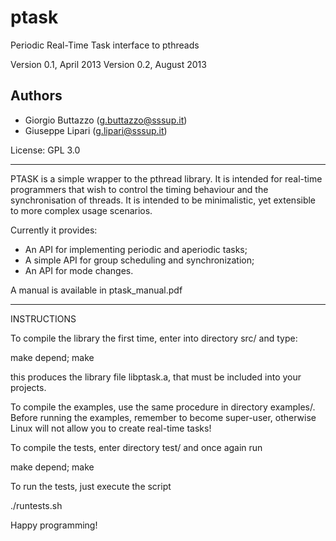 ptask
=====

Periodic Real-Time Task interface to pthreads

Version 0.1, April 2013
Version 0.2, August 2013

Authors 
-------
- Giorgio Buttazzo (g.buttazzo@sssup.it)
- Giuseppe Lipari  (g.lipari@sssup.it)

License: GPL 3.0

------------------------------------------------------------------

PTASK is a simple wrapper to the pthread library. It is intended for
real-time programmers that wish to control the timing behaviour and
the synchronisation of threads. It is intended to be minimalistic, yet
extensible to more complex usage scenarios.

Currently it provides:

- An API for implementing periodic and aperiodic tasks;
- A simple API for group scheduling and synchronization;
- An API for mode changes. 

A manual is available in ptask_manual.pdf

------------------------------------------------------------------

INSTRUCTIONS

To compile the library the first time, enter into directory src/ and type:

  make depend; make 

this produces the library file libptask.a, that must be included into your
projects.

To compile the examples, use the same procedure in directory examples/. 
Before running the examples, remember to become super-user, otherwise
Linux will not allow you to create real-time tasks!

To compile the tests, enter directory test/ and once again run 

  make depend; make 

To run the tests, just execute the script

  ./runtests.sh

Happy programming!




